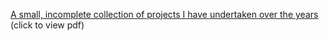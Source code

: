 [A small, incomplete collection of projects I have undertaken over the years](https://docs.google.com/viewer?url=https://raw.githubusercontent.com/li9i/portfolio/master/portfolio.pdf) (click to view pdf)
